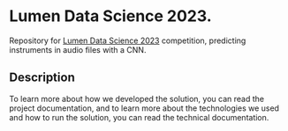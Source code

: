 # Lumen Data Science 2023.

Repository for [Lumen Data Science 2023](https://www.estudent.hr/projekti/lumen-data-science) competition, predicting instruments in audio files with a CNN.

## Description

To learn more about how we developed the solution, you can read the project documentation, and to learn more about the technologies we used and how to run the solution, you can read the technical documentation.
